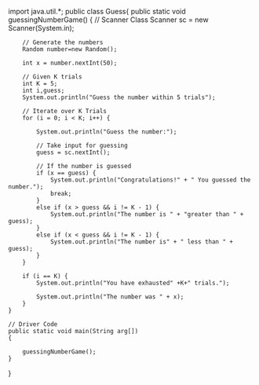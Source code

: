 import java.util.*;
public class Guess{
    public static void guessingNumberGame()
    {
        // Scanner Class
        Scanner sc = new Scanner(System.in);

        // Generate the numbers
        Random number=new Random();

        int x = number.nextInt(50);

        // Given K trials
        int K = 5;
        int i,guess;
        System.out.println("Guess the number within 5 trials");

        // Iterate over K Trials
        for (i = 0; i < K; i++) {

            System.out.println("Guess the number:");

            // Take input for guessing
            guess = sc.nextInt();

            // If the number is guessed
            if (x == guess) {
                System.out.println("Congratulations!" + " You guessed the number.");
                break;
            }
            else if (x > guess && i != K - 1) {
                System.out.println("The number is " + "greater than " + guess);
            }
            else if (x < guess && i != K - 1) {
                System.out.println("The number is" + " less than " + guess);
            }
        }

        if (i == K) {
            System.out.println("You have exhausted" +K+" trials.");

            System.out.println("The number was " + x);
        }
    }

    // Driver Code
    public static void main(String arg[])
    {

        guessingNumberGame();
    }
}
